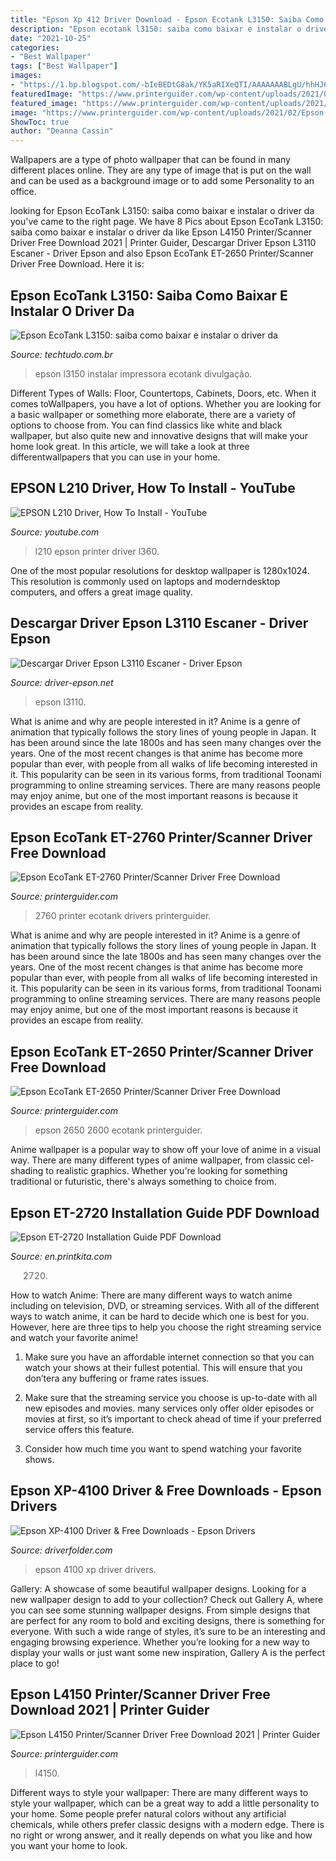 ```yaml
---
title: "Epson Xp 412 Driver Download - Epson Ecotank L3150: Saiba Como Baixar E Instalar O Driver Da"
description: "Epson ecotank l3150: saiba como baixar e instalar o driver da"
date: "2021-10-25"
categories:
- "Best Wallpaper"
tags: ["Best Wallpaper"]
images:
- "https://1.bp.blogspot.com/-bIeBEDtG8ak/YK5aRIXeQTI/AAAAAAABLgU/hhHJ61fqtHEdz9053Kjb7bfaElanKW1DgCLcBGAsYHQ/s600/et-2720-installation-guide.png"
featuredImage: "https://www.printerguider.com/wp-content/uploads/2021/03/Epson-EcoTank-ET-2650-Printer-driver-free-download.jpg"
featured_image: "https://www.printerguider.com/wp-content/uploads/2021/02/Epson-L4150-Printer-Driver-free-download.jpg"
image: "https://www.printerguider.com/wp-content/uploads/2021/02/Epson-L4150-Printer-Driver-free-download.jpg"
ShowToc: true
author: "Deanna Cassin"
---
```





Wallpapers are a type of photo wallpaper that can be found in many different places online. They are any type of image that is put on the wall and can be used as a background image or to add some Personality to an office.

	

		
looking for Epson EcoTank L3150: saiba como baixar e instalar o driver da you've came to the right page. We have 8 Pics about Epson EcoTank L3150: saiba como baixar e instalar o driver da like Epson L4150 Printer/Scanner Driver Free Download 2021 | Printer Guider, Descargar Driver Epson L3110 Escaner - Driver Epson and also Epson EcoTank ET-2650 Printer/Scanner Driver Free Download. Here it is:
		
    
## Epson EcoTank L3150: Saiba Como Baixar E Instalar O Driver Da

<img loading=lazy src="https://s2.glbimg.com/At9zNOI83bYAeV-pTlA6OLbQ3Oc=/1200x/smart/filters:cover():strip_icc()/i.s3.glbimg.com/v1/AUTH_08fbf48bc0524877943fe86e43087e7a/internal_photos/bs/2019/O/k/ILybBhSRKjVAYUq5DQEA/captura-de-tela-2019-02-27-as-16.37.40.png" onerror="this.onerror=null;this.src='https://tse1.mm.bing.net/th?id=OIP.SKh65OTb2dyYn6F1nJiZ-gHaDw&amp;pid=15.1';" alt="Epson EcoTank L3150: saiba como baixar e instalar o driver da">

_Source: techtudo.com.br_

>epson l3150 instalar impressora ecotank divulgação. 

	

Different Types of Walls: Floor, Countertops, Cabinets, Doors, etc.
When it comes toWallpapers, you have a lot of options. Whether you are looking for a basic wallpaper or something more elaborate, there are a variety of options to choose from. You can find classics like white and black wallpaper, but also quite new and innovative designs that will make your home look great. In this article, we will take a look at three differentwallpapers that you can use in your home.

    
## EPSON L210 Driver, How To Install - YouTube

<img loading=lazy src="https://i.ytimg.com/vi/S14_dxupLAw/hqdefault.jpg" onerror="this.onerror=null;this.src='https://tse2.mm.bing.net/th?id=OIP.GltBOXzkhyFDaM7LaXqxNwHaFj&amp;pid=15.1';" alt="EPSON L210 Driver, How To Install - YouTube">

_Source: youtube.com_

>l210 epson printer driver l360. 

	

One of the most popular resolutions for desktop wallpaper is 1280x1024. This resolution is commonly used on laptops and moderndesktop computers, and offers a great image quality.

    
## Descargar Driver Epson L3110 Escaner - Driver Epson

<img loading=lazy src="https://lh4.googleusercontent.com/proxy/XOKC3cS71_KtIxtU5EksEcXM7APXbk_RaBUyKOFVpeFJWBG4760P0IqbAAFCoS8gOfog60FTb_hRLu75EGaICUTsTekym-sK=w1200-h630-pd" onerror="this.onerror=null;this.src='https://tse3.mm.bing.net/th?id=OIP.46GDV9hom8-vJOf5wtTCuwHaD4&amp;pid=15.1';" alt="Descargar Driver Epson L3110 Escaner - Driver Epson">

_Source: driver-epson.net_

>epson l3110. 

	

What is anime and why are people interested in it?
Anime is a genre of animation that typically follows the story lines of young people in Japan. It has been around since the late 1800s and has seen many changes over the years. One of the most recent changes is that anime has become more popular than ever, with people from all walks of life becoming interested in it. This popularity can be seen in its various forms, from traditional Toonami programming to online streaming services. There are many reasons people may enjoy anime, but one of the most important reasons is because it provides an escape from reality.

    
## Epson EcoTank ET-2760 Printer/Scanner Driver Free Download

<img loading=lazy src="https://www.printerguider.com/wp-content/uploads/2021/03/epson-ecotank-et-2760-printer-drivers-download.jpg" onerror="this.onerror=null;this.src='https://tse1.mm.bing.net/th?id=OIP.wEpguPAYHmmDDp-ZyIyChAHaD4&amp;pid=15.1';" alt="Epson EcoTank ET-2760 Printer/Scanner Driver Free Download">

_Source: printerguider.com_

>2760 printer ecotank drivers printerguider. 

	

What is anime and why are people interested in it?
Anime is a genre of animation that typically follows the story lines of young people in Japan. It has been around since the late 1800s and has seen many changes over the years. One of the most recent changes is that anime has become more popular than ever, with people from all walks of life becoming interested in it. This popularity can be seen in its various forms, from traditional Toonami programming to online streaming services. There are many reasons people may enjoy anime, but one of the most important reasons is because it provides an escape from reality.

    
## Epson EcoTank ET-2650 Printer/Scanner Driver Free Download

<img loading=lazy src="https://www.printerguider.com/wp-content/uploads/2021/03/Epson-EcoTank-ET-2650-Printer-driver-free-download.jpg" onerror="this.onerror=null;this.src='https://tse2.mm.bing.net/th?id=OIP.c68JOxyiievmvV2BuYgxagHaD4&amp;pid=15.1';" alt="Epson EcoTank ET-2650 Printer/Scanner Driver Free Download">

_Source: printerguider.com_

>epson 2650 2600 ecotank printerguider. 

	

Anime wallpaper is a popular way to show off your love of anime in a visual way. There are many different types of anime wallpaper, from classic cel-shading to realistic graphics. Whether you're looking for something traditional or futuristic, there's always something to choice from.

    
## Epson ET-2720 Installation Guide PDF Download

<img loading=lazy src="https://1.bp.blogspot.com/-bIeBEDtG8ak/YK5aRIXeQTI/AAAAAAABLgU/hhHJ61fqtHEdz9053Kjb7bfaElanKW1DgCLcBGAsYHQ/s600/et-2720-installation-guide.png" onerror="this.onerror=null;this.src='https://tse2.mm.bing.net/th?id=OIP.ZIAHU3gqml-AHh_-C_wvaQHaE8&amp;pid=15.1';" alt="Epson ET-2720 Installation Guide PDF Download">

_Source: en.printkita.com_

>2720. 

	

How to watch Anime: There are many different ways to watch anime including on television, DVD, or streaming services.
With all of the different ways to watch anime, it can be hard to decide which one is best for you. However, here are three tips to help you choose the right streaming service and watch your favorite anime!
1. Make sure you have an affordable internet connection so that you can watch your shows at their fullest potential. This will ensure that you don’tera any buffering or frame rates issues.

2. Make sure that the streaming service you choose is up-to-date with all new episodes and movies. many services only offer older episodes or movies at first, so it’s important to check ahead of time if your preferred service offers this feature.

3. Consider how much time you want to spend watching your favorite shows.

    
## Epson XP-4100 Driver &amp; Free Downloads - Epson Drivers

<img loading=lazy src="https://1.bp.blogspot.com/-Uks9g5oLQI8/XyJ4DICV-nI/AAAAAAAAAxo/cBE8qNnmBuIBQl0KAVfnay2uf87zXts0ACLcBGAsYHQ/w1200-h630-p-k-no-nu/epson-xp-4100-driver.webp" onerror="this.onerror=null;this.src='https://tse2.mm.bing.net/th?id=OIP.7QYwwI1yH-OP3gtFnReY4wHaD4&amp;pid=15.1';" alt="Epson XP-4100 Driver &amp; Free Downloads - Epson Drivers">

_Source: driverfolder.com_

>epson 4100 xp driver drivers. 

	

Gallery: A showcase of some beautiful wallpaper designs.
Looking for a new wallpaper design to add to your collection? Check out Gallery A, where you can see some stunning wallpaper designs. From simple designs that are perfect for any room to bold and exciting designs, there is something for everyone. With such a wide range of styles, it’s sure to be an interesting and engaging browsing experience. Whether you’re looking for a new way to display your walls or just want some new inspiration, Gallery A is the perfect place to go!





	
	
    
## Epson L4150 Printer/Scanner Driver Free Download 2021 | Printer Guider

<img loading=lazy src="https://www.printerguider.com/wp-content/uploads/2021/02/Epson-L4150-Printer-Driver-free-download.jpg" onerror="this.onerror=null;this.src='https://tse4.mm.bing.net/th?id=OIP.CkWSA3BhH2Hq6zAWawDoqAHaD4&amp;pid=15.1';" alt="Epson L4150 Printer/Scanner Driver Free Download 2021 | Printer Guider">

_Source: printerguider.com_

>l4150. 

	

Different ways to style your wallpaper:
There are many different ways to style your wallpaper, which can be a great way to add a little personality to your home. Some people prefer natural colors without any artificial chemicals, while others prefer classic designs with a modern edge. There is no right or wrong answer, and it really depends on what you like and how you want your home to look.

